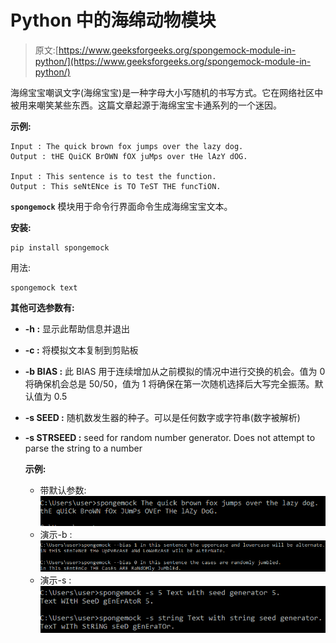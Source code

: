 # Python 中的海绵动物模块

> 原文:[https://www.geeksforgeeks.org/spongemock-module-in-python/](https://www.geeksforgeeks.org/spongemock-module-in-python/)

海绵宝宝嘲讽文字(海绵宝宝)是一种字母大小写随机的书写方式。它在网络社区中被用来嘲笑某些东西。这篇文章起源于海绵宝宝卡通系列的一个迷因。

**示例:**

```
Input : The quick brown fox jumps over the lazy dog.
Output : tHE QuiCK BrOWN fOX juMps over tHe lAzY dOG.

Input : This sentence is to test the function.
Output : This seNtENce is TO TeST THE funcTiON.

```

**`spongemock`** 模块用于命令行界面命令生成海绵宝宝文本。

**安装:**

```
pip install spongemock
```

用法:

```
spongemock text
```

**其他可选参数有:**

*   **-h :** 显示此帮助信息并退出
*   **-c :** 将模拟文本复制到剪贴板
*   **-b BIAS :** 此 BIAS 用于连续增加从之前模拟的情况中进行交换的机会。值为 0 将确保机会总是 50/50，值为 1 将确保在第一次随机选择后大写完全振荡。默认值为 0.5
*   **-s SEED :** 随机数发生器的种子。可以是任何数字或字符串(数字被解析)
*   **-s STRSEED :** seed for random number generator. Does not attempt to parse the string to a number

    **示例:**

    *   带默认参数:![](img/d865e3613d36acf5ddb6191b9cc6d2ca.png)
    *   演示-b : ![](img/e0b3d71f841d0a920504e1df9389bc90.png)
    *   演示-s : ![](img/e29c271bad121ebc6d3e8c8db3dda0ec.png)